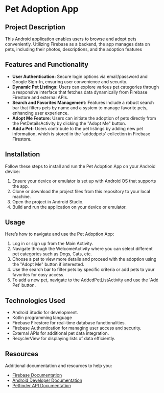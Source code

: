 <!DOCTYPE html>
<html>
<body>
  <h1>Pet Adoption App</h1>

  <h2>Project Description</h2>
  <p>This Android application enables users to browse and adopt pets conveniently. Utilizing Firebase as a backend, the app manages data on pets, including their photos, descriptions, and the adoption features</p>
  
  <h2>Features and Functionality</h2>
  <ul>
    <li><strong>User Authentication:</strong> Secure login options via email/password and Google Sign-In, ensuring user convenience and security.</li>
    <li><strong>Dynamic Pet Listings:</strong> Users can explore various pet categories through a responsive interface that fetches data dynamically from Firebase Firestore and external APIs.</li>
    <li><strong>Search and Favorites Management:</strong> Features include a robust search bar that filters pets by name and a system to manage favorite pets, enhancing user experience.</li>
    <li><strong>Adopt Me Feature:</strong> Users can initiate the adoption of pets directly from the PetDetailsActivity by clicking the "Adopt Me" button.</li>
    <li><strong>Add a Pet:</strong> Users contribute to the pet listings by adding new pet information, which is stored in the 'addedpets' collection in Firebase Firestore.</li>
  </ul>
  
  <h2>Installation</h2>
  <p>Follow these steps to install and run the Pet Adoption App on your Android device:</p>
  <ol>
    <li>Ensure your device or emulator is set up with Android OS that supports the app.</li>
    <li>Clone or download the project files from this repository to your local machine.</li>
    <li>Open the project in Android Studio.</li>
     <li>Build and run the application on your device or emulator.</li>
  </ol>
  
  <h2>Usage</h2>
  <p>Here’s how to navigate and use the Pet Adoption App:</p>
  <ol>
    <li>Log in or sign up from the Main Activity.</li>
    <li>Navigate through the WelcomeActivity where you can select different pet categories such as Dogs, Cats, etc.</li>
    <li>Choose a pet to view more details and proceed with the adoption using the "Adopt Me" button if interested.</li>
    <li>Use the search bar to filter pets by specific criteria or add pets to your favorites for easy access.</li>
    <li>To add a new pet, navigate to the AddedPetListActivity and use the 'Add Pet' button.</li>
  </ol>

  <h2>Technologies Used</h2>
  <ul>
    <li>Android Studio for development.</li>
      <li>Kotlin programming language</li>
    <li>Firebase Firestore for real-time database functionalities.</li>
    <li>Firebase Authentication for managing user access and security.</li>
    <li>External APIs for additional pet data integration.</li>
    <li>RecyclerView for displaying lists of data efficiently.</li>
  </ul>
  
  <h2>Resources</h2>
  <p>Additional documentation and resources to help you:</p>
  <ul>
    <li><a href="https://firebase.google.com/docs">Firebase Documentation</a></li>
    <li><a href="https://developer.android.com/docs">Android Developer Documentation</a></li>
      <li><a href="(https://api.petfinder.com/v2/">Petfinder API Documentation</a></li>
  </ul>
</body>
</html>
